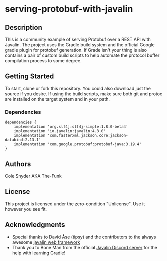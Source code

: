# serving-protobuf-with-javalin

## Description

This is a community example of serving Protobuf over a REST API with Javalin. The project uses the Gradle build system and the official Google gradle plugin for protobuf generation. If Grade isn't your thing is also contains a pair of custom build scripts to help automate the protocol buffer compilation process to some degree.

## Getting Started

To start, clone or fork this repository. You could also download just the source if you desire. If using the build scripts, make sure both git and protoc are installed on the target system and in your path.

### Dependencies

```
dependencies {
    implementation 'org.slf4j:slf4j-simple:1.8.0-beta4'
    implementation 'io.javalin:javalin:4.3.0'
    implementation 'com.fasterxml.jackson.core:jackson-databind:2.13.1'
    implementation 'com.google.protobuf:protobuf-java:3.19.4'
}

```

## Authors

Cole Snyder AKA The-Funk

## License

This project is licensed under the zero-condition "Unlicense". Use it however you see fit.

## Acknowledgments

* Special thanks to David Åse (tipsy) and the contributors to the always awesome [javalin web framework](https://github.com/tipsy/javalin)
* Thank you to Bone Man from the official [Javalin Discord server](https://discord.com/invite/sgak4e5NKv) for the help with learning Gradle!